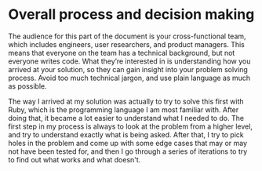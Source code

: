 # Overall process and decision making

The audience for this part of the document is your cross-functional team, which includes engineers, user researchers, and product managers. This means that everyone on the team has a technical background, but not everyone writes code. What they’re interested in is understanding how you arrived at your solution, so they can gain insight into your problem solving process. Avoid too much technical jargon, and use plain language as much as possible.

The way I arrived at my solution was actually to try to solve this first with Ruby, which is the programming language I am most familiar with. After doing that, it became a lot easier to understand what I needed to do. The first step in my process is always to look at the problem from a higher level, and try to understand exactly what is being asked. After that, I try to pick holes in the problem and come up with some edge cases that may or may not have been tested for, and then I go through a series of iterations to try to find out what works and what doesn't.